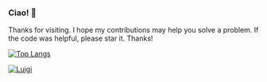 ### Ciao! 👋

Thanks for visiting. I hope my contributions may help you solve a problem. If the code was helpful, please star it. Thanks!

[![Top Langs](https://github-readme-stats.vercel.app/api/top-langs/?username=luigiandrea&layout=compact)](https://github.com/luigiandrea/github-readme-stats)

[![Luigi](https://img.shields.io/badge/-Luigi&nbsp;D'Aversa-blue?style=flat-square&logo=Linkedin&logoColor=white&link=https://www.linkedin.com/in/luigiandreadaversa/)](https://www.linkedin.com/in/luigiandreadaversa/)


<!--
**LuigiAndrea/LuigiAndrea** is a ✨ _special_ ✨ repository because its `README.md` (this file) appears on your GitHub profile.

Here are some ideas to get you started:

- 🔭 I’m currently working on ...
- 🌱 I’m currently learning ...
- 👯 I’m looking to collaborate on ...
- 🤔 I’m looking for help with ...
- 💬 Ask me about ...
- 📫 How to reach me: ...
- 😄 Pronouns: ...
- ⚡ Fun fact: ...
-->
